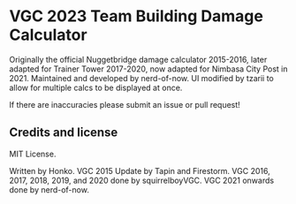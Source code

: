 # VGC 2023 Team Building Damage Calculator
Originally the official Nuggetbridge damage calculator 2015-2016, later adapted for Trainer Tower 2017-2020, now adapted for Nimbasa City Post in 2021. Maintained and developed by nerd-of-now. UI modified by tzarii to allow for multiple calcs to be displayed at once.

If there are inaccuracies please submit an issue or pull request!

Credits and license
-------------------

MIT License.

Written by Honko. VGC 2015 Update by Tapin and Firestorm. VGC 2016, 2017, 2018, 2019, and 2020 done by squirrelboyVGC. VGC 2021 onwards done by nerd-of-now.
